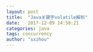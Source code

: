```yaml
---
layout: post
title:  "Java关键字volatile解析"
date:   2017-12-09 14:50:21
categories: java
tags: concurrency
author: "sxzhou"
---
```


